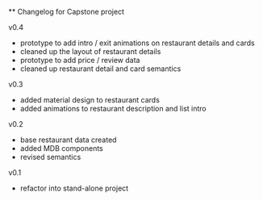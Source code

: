 ** Changelog for Capstone project

v0.4
- prototype to add intro / exit animations on restaurant details and cards
- cleaned up the layout of restaurant details
- prototype to add price / review data 
- cleaned up restaurant detail and card semantics

v0.3
- added material design to restaurant cards
- added animations to restaurant description and list intro

v0.2
- base restaurant data created
- added MDB components
- revised semantics

v0.1
- refactor into stand-alone project